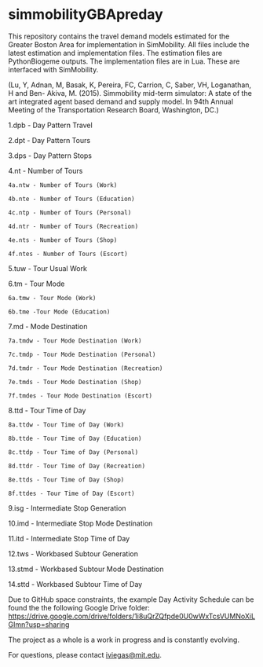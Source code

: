 # simmobilityGBApreday
This repository contains the travel demand models estimated for the Greater Boston Area for implementation in SimMobility. All files include the latest estimation and implementation files. The estimation files are PythonBiogeme outputs. The implementation files are in Lua. These are interfaced with SimMobility.

(Lu, Y, Adnan, M, Basak, K, Pereira, FC, Carrion, C, Saber, VH, Loganathan, H and Ben- Akiva, M. (2015). Simmobility mid-term simulator: A state of the art integrated agent based demand and supply model. In 94th Annual Meeting of the Transportation Research Board, Washington, DC.)

1.dpb - Day Pattern Travel

2.dpt - Day Pattern Tours

3.dps - Day Pattern Stops

4.nt - Number of Tours

	4a.ntw - Number of Tours (Work)

	4b.nte - Number of Tours (Education)

	4c.ntp - Number of Tours (Personal)

	4d.ntr - Number of Tours (Recreation)

	4e.nts - Number of Tours (Shop)

	4f.ntes - Number of Tours (Escort)

5.tuw - Tour Usual Work

6.tm - Tour Mode

	6a.tmw - Tour Mode (Work)

	6b.tme -Tour Mode (Education)

7.md - Mode Destination

	7a.tmdw - Tour Mode Destination (Work)

	7c.tmdp - Tour Mode Destination (Personal)

	7d.tmdr - Tour Mode Destination (Recreation)

	7e.tmds - Tour Mode Destination (Shop)

	7f.tmdes - Tour Mode Destination (Escort)

8.ttd - Tour Time of Day

	8a.ttdw - Tour Time of Day (Work)

	8b.ttde - Tour Time of Day (Education)

	8c.ttdp - Tour Time of Day (Personal)

	8d.ttdr - Tour Time of Day (Recreation)

	8e.ttds - Tour Time of Day (Shop)

	8f.ttdes - Tour Time of Day (Escort)

9.isg - Intermediate Stop Generation

10.imd - Intermediate Stop Mode Destination

11.itd - Intermediate Stop Time of Day

12.tws - Workbased Subtour Generation

13.stmd - Workbased Subtour Mode Destination

14.sttd - Workbased Subtour Time of Day


Due to GitHub space constraints, the example Day Activity Schedule can be found the the following Google Drive folder:
https://drive.google.com/drive/folders/1i8uQrZQfpde0U0wWxTcsVUMNoXiLGImn?usp=sharing

The project as a whole is a work in progress and is constantly evolving.

For questions, please contact iviegas@mit.edu.
